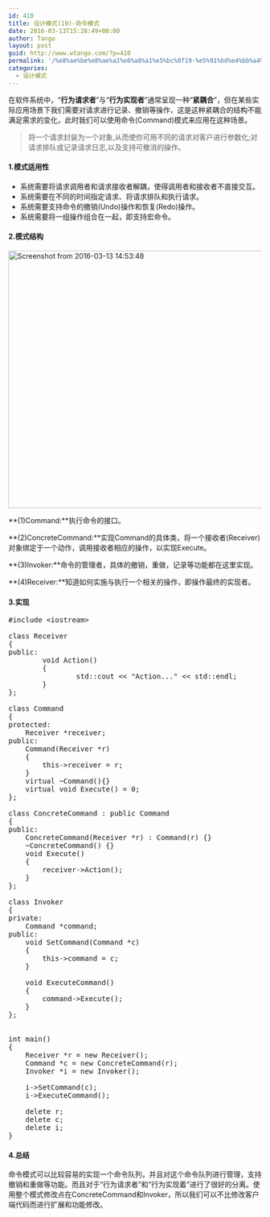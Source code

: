 ```yaml
---
id: 410
title: 设计模式(19)-命令模式
date: 2016-03-13T15:28:49+00:00
author: Tango
layout: post
guid: http://www.wtango.com/?p=410
permalink: '/%e8%ae%be%e8%ae%a1%e6%a8%a1%e5%bc%8f19-%e5%91%bd%e4%bb%a4%e6%a8%a1%e5%bc%8f/'
categories:
  - 设计模式
---
```

在软件系统中，“**行为请求者**”与“**行为实现者**”通常呈现一种“**紧耦合**”，但在某些实际应用场景下我们需要对请求进行记录、撤销等操作，这是这种紧耦合的结构不能满足需求的变化，此时我们可以使用命令(Command)模式来应用在这种场景。

<!--more-->

> 将一个请求封装为一个对象,从而使你可用不同的请求对客户进行参数化;对请求排队或记录请求日志,以及支持可撤消的操作。

#### 1.模式适用性

  * 系统需要将请求调用者和请求接收者解耦，使得调用者和接收者不直接交互。
  * 系统需要在不同的时间指定请求、将请求排队和执行请求。
  * 系统需要支持命令的撤销(Undo)操作和恢复(Redo)操作。
  * 系统需要将一组操作组合在一起，即支持宏命令。

#### 2.模式结构

<img class="aligncenter size-full wp-image-414" src="http://www.wtango.com/wp-content/uploads/2016/03/Screenshot-from-2016-03-13-145348.png" alt="Screenshot from 2016-03-13 14:53:48" width="732" height="511" srcset="http://www.wtango.com/wp-content/uploads/2016/03/Screenshot-from-2016-03-13-145348.png 732w, http://www.wtango.com/wp-content/uploads/2016/03/Screenshot-from-2016-03-13-145348-300x209.png 300w" sizes="(max-width: 732px) 100vw, 732px" />

**(1)Command:**执行命令的接口。

**(2)ConcreteCommand:**实现Command的具体类，将一个接收者(Receiver)对象绑定于一个动作，调用接收者相应的操作，以实现Execute。

**(3)Invoker:**命令的管理者，具体的撤销，重做，记录等功能都在这里实现。

**(4)Receiver:**知道如何实施与执行一个相关的操作，即操作最终的实现者。

#### 3.实现

<pre class="brush: cpp; title: ; notranslate" title="">#include &lt;iostream&gt;

class Receiver
{
public:
        void Action()
        {
                std::cout &lt;&lt; "Action..." &lt;&lt; std::endl;
        }
};

class Command
{
protected:
	Receiver *receiver;
public:
	Command(Receiver *r)
	{
		this-&gt;receiver = r;
	}
	virtual ~Command(){}
	virtual void Execute() = 0;
};

class ConcreteCommand : public Command
{
public:
	ConcreteCommand(Receiver *r) : Command(r) {}
	~ConcreteCommand() {}
	void Execute() 
	{
		receiver-&gt;Action();
	}
};

class Invoker
{
private:
	Command *command;
public:
	void SetCommand(Command *c)
	{
		this-&gt;command = c;
	}

	void ExecuteCommand()
	{
		command-&gt;Execute();
	}
};


int main()
{
	Receiver *r = new Receiver();
	Command *c = new ConcreteCommand(r);
	Invoker *i = new Invoker();

	i-&gt;SetCommand(c);
	i-&gt;ExecuteCommand();

	delete r;
	delete c;
	delete i;
}
</pre>

#### 4.总结

命令模式可以比较容易的实现一个命令队列，并且对这个命令队列进行管理，支持撤销和重做等功能。而且对于“行为请求者”和“行为实现着”进行了很好的分离。使用整个模式修改点在ConcreteCommand和Invoker，所以我们可以不比修改客户端代码而进行扩展和功能修改。